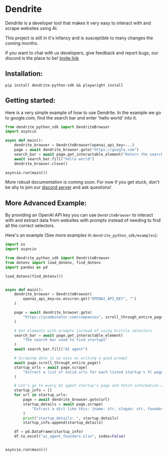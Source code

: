 # Dendrite

Dendrite is a developer tool that makes it very easy to interact with and scrape websites using AI.

This project is still in it's infancy and is susceptible to many changes the coming months.

If you want to chat with us developers, give feedback and report bugs, our discord is the place to be! [Invite link](https://discord.gg/ETPBdXU3kx)

## Installation:

```
pip install dendrite-python-sdk && playwright install
```

## Getting started:

Here is a very simple example of how to use Dendrite. In the example we go to google.com, find the search bar and enter 'hello world' into it.

```python
from dendrite_python_sdk import DendriteBrowser
import asyncio

async def main():
    dendrite_browser = DendriteBrowser(openai_api_key=...)
    page = await dendrite_browser.goto("https://google.com")
    search_bar = await page.get_interactable_element("Return the search bar")
    await search_bar.fill("hello world")
    dendrite_browser.close()

asyncio.run(main())
```

More robust documentation is coming soon. For now if you get stuck, don't be shy to join our [discord server](https://discord.gg/ETPBdXU3kx) and ask questions!

## More Advanced Example:

By providing an OpenAI API key you can use `DendriteBrowser` to interact with and extract data from websites with prompts instead of needing to find all the correct selectors.

Here's an example (See more examples in `dendrite_python_sdk/examples`):

```python
import os
import asyncio

from dendrite_python_sdk import DendriteBrowser
from dotenv import load_dotenv, find_dotenv
import pandas as pd

load_dotenv(find_dotenv())


async def main():
    dendrite_browser = DendriteBrowser(
        openai_api_key=os.environ.get("OPENAI_API_KEY", "")
    )

    page = await dendrite_browser.goto(
        "https://ycombinator.com/companies", scroll_through_entire_page=False
    )

    # Get elements with prompts instead of using brittle selectors
    search_bar = await page.get_interactable_element(
        "The search bar used to find startups"
    )
    await search_bar.fill("AI agent")

    # Scraping data is as easy as writing a good prompt
    await page.scroll_through_entire_page()
    startup_urls = await page.scrape(
        "Extract a list of valid urls for each listed startup's YC page"
    )

    # Let's go to every AI agent startup's page and fetch information about the founders
    startup_info = []
    for url in startup_urls:
        page = await dendrite_browser.goto(url)
        startup_details = await page.scrape(
            "Extract a dict like this: {name: str, slogan: str, founders_social_media_urls: a string where each url is separated by a linebreak}"
        )
        print("startup_details: ", startup_details)
        startup_info.append(startup_details)

    df = pd.DataFrame(startup_info)
    df.to_excel("ai_agent_founders.xlsx", index=False)


asyncio.run(main())
```